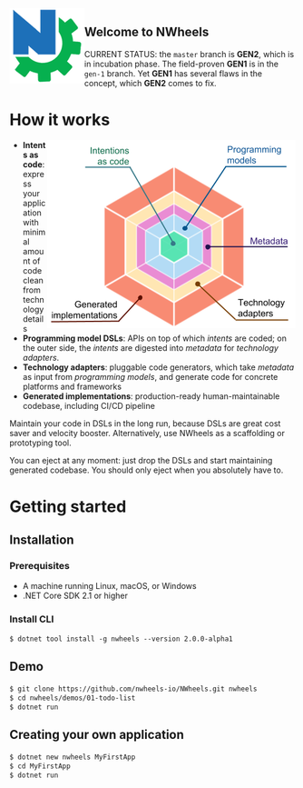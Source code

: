 <img align="left" src="docs/images/logo-132.png"/>

## Welcome to NWheels

CURRENT STATUS: the `master` branch is **GEN2**, which is in incubation phase. The field-proven **GEN1** is in the `gen-1` branch. Yet **GEN1** has several flaws in the concept, which **GEN2** comes to fix.


# How it works

<img src="docs/images/nwheels-hexagon-2.png" align="right">

- **Intents as code**: express your application with minimal amount of code clean from technology details
- **Programming model DSLs**: APIs on top of which _intents_ are coded; on the outer side, the _intents_ are digested into _metadata_ for _technology adapters_.
- **Technology adapters**: pluggable code generators, which take _metadata_ as input from _programming models_, and generate code for concrete platforms and frameworks
- **Generated implementations**: production-ready human-maintainable codebase, including CI/CD pipeline

Maintain your code in DSLs in the long run, because DSLs are great cost saver and velocity booster. Alternatively, use NWheels as a scaffolding or prototyping tool. 

You can eject at any moment: just drop the DSLs and start maintaining generated codebase. You should only eject when you absolutely have to.

# Getting started

## Installation

### Prerequisites

- A machine running Linux, macOS, or Windows
- .NET Core SDK 2.1 or higher

### Install CLI

```
$ dotnet tool install -g nwheels --version 2.0.0-alpha1
```

## Demo

```
$ git clone https://github.com/nwheels-io/NWheels.git nwheels
$ cd nwheels/demos/01-todo-list
$ dotnet run
```

## Creating your own application

```
$ dotnet new nwheels MyFirstApp
$ cd MyFirstApp
$ dotnet run
```


